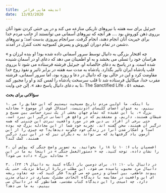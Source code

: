 ```yaml
---
title:  اندیشه هایی فراتر
date:  13/03/2020
---
```


جبرئیل برای سه هفته با نیروهای تاریکی منازعه می کند و در پی خنثی کردن نفوذ آنان برروی ذهن کوروش بود .... هر آنچه که نیروهای آسمانی می توانستند از جانب مردم خدا برای خیریت آنان انجام دهند، انجام گرفت. سرانجام پیروزی بدست آمد؛ و نیروهای دشمن در تمام دوران کوروش و پسرش کمبوجیه تحت کنترل در آمدند.

« چه افتخار بزرگی به دانیال توسط سرور آسمانی داده شده بود! او بنده لرزان و هراسان خود را تسلی می بخشد و به او اطمینان می دهد که دعای او در آسمان شنیده شده است. و در پاسخ به دعای خالصانه او، جبرئیل فرشته فرستاده می شود تا برروی قلب پادشاه ایران تاثیر بگذارد. پادشاه به مدت سه هفته در برابر تاثیر و نفوذ روح خدا مقاومت کرد و این در حالی بود که دانیال در دعا و روزه بود، اما سرور آسمانی، فرشته مقرب خدا، میکائیل فرستاده شد تا قلب سرسخت پادشاه را لمس کند و او را مجبور کند تا به دعای دانیال پاسخ دهد ». اِلن جی وایت، The Sanctified Life ، صفحه ۵۱.

**سؤالاتی برای بحث**

`۱. با اینکه، ما اولین مردم تاریخ مسیحیت نیستیم که این حقایق را می بینیم، به عنوان اعضای کلیسای ادونتیست، استدلال قوی از موضوع « مجادله بزرگ »، یا این عقیده که تمام جهان بخشی از یک نبرد حماسی بین مسیح و شیطان هستند، داریم. و معتقدیم که در واقع هر انسانی درگیر این نبرد است. حتی برخی از افراد بی دین هم در مورد واقعیت نبردی این چنینی که همه درگیر آن هستند، سخن گفته اند. تجربه خود شما از این مجادله بزرگ چه بوده است؟ و آشکار شدن آنرا در زندگی خود چگونه دیدهاید؟ چه چیزی را از این آزمون یاد گرفتهاید که می تواند به دیگران نیز که در این نبرد درگیر هستند، کمک کند؟`

`۲. افسسیان باب ۶: ۱۰ تا ۱۸ را بخوانید. به تصویر واضح جنگی که پولس آن را نشان داده، توجه کنید. چه « دستورالعمل جنگی » در اینجا به ما در این « مجادله بزرگ » داده می شود؟`

`۳. در دانیال باب ۱۰: ۱۱، برای دومین بار (نگاه کنید به دانیال ۹: ۲۳)، دانیال مرد محبوب نامیده می شود. این مطلب دربارهٔ ارتباط نزدیک، حتی یک پیوند عاطفی، بین آسمان و زمین چه می گوید؟ فکر کنید که، چه تفاوت ریشه ای این واقعیت در مقایسه با دیدگاه الحادی مشترک بسیاری در دنیای مدرن دارد. چه امیدی را این دیدگاه کتاب مقدسی، همانطور که در دانیال می بینیم، به ما می دهد؟`